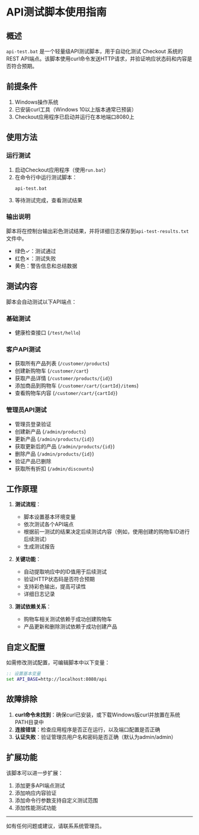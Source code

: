 # API测试脚本使用指南

## 概述

`api-test.bat` 是一个轻量级API测试脚本，用于自动化测试 Checkout 系统的REST API端点。该脚本使用curl命令发送HTTP请求，并验证响应状态码和内容是否符合预期。

## 前提条件

1. Windows操作系统
2. 已安装curl工具（Windows 10以上版本通常已预装）
3. Checkout应用程序已启动并运行在本地端口8080上

## 使用方法

### 运行测试

1. 启动Checkout应用程序（使用`run.bat`）
2. 在命令行中运行测试脚本：
   ```
   api-test.bat
   ```
3. 等待测试完成，查看测试结果

### 输出说明

脚本将在控制台输出彩色测试结果，并将详细日志保存到`api-test-results.txt`文件中。

- 绿色✓：测试通过
- 红色✗：测试失败
- 黄色：警告信息和总结数据

## 测试内容

脚本会自动测试以下API端点：

### 基础测试
- 健康检查接口 (`/test/hello`)

### 客户API测试
- 获取所有产品列表 (`/customer/products`)
- 创建新购物车 (`/customer/cart`)
- 获取产品详情 (`/customer/products/{id}`)
- 添加商品到购物车 (`/customer/cart/{cartId}/items`)
- 查看购物车内容 (`/customer/cart/{cartId}`)

### 管理员API测试
- 管理员登录验证
- 创建新产品 (`/admin/products`)
- 更新产品 (`/admin/products/{id}`)
- 获取更新后的产品 (`/admin/products/{id}`)
- 删除产品 (`/admin/products/{id}`)
- 验证产品已删除
- 获取所有折扣 (`/admin/discounts`)

## 工作原理

1. **测试流程**：
   - 脚本设置基本环境变量
   - 依次测试各个API端点
   - 根据前一测试的结果决定后续测试内容（例如，使用创建的购物车ID进行后续测试）
   - 生成测试报告

2. **关键功能**：
   - 自动提取响应中的ID值用于后续测试
   - 验证HTTP状态码是否符合预期
   - 支持彩色输出，提高可读性
   - 详细日志记录

3. **测试依赖关系**：
   - 购物车相关测试依赖于成功创建购物车
   - 产品更新和删除测试依赖于成功创建产品

## 自定义配置

如需修改测试配置，可编辑脚本中以下变量：

```bat
:: 设置基本变量
set API_BASE=http://localhost:8080/api
```

## 故障排除

1. **curl命令未找到**：确保curl已安装，或下载Windows版curl并放置在系统PATH目录中
2. **连接错误**：检查应用程序是否正在运行，以及端口配置是否正确
3. **认证失败**：验证管理员用户名和密码是否正确（默认为admin/admin）

## 扩展功能

该脚本可以进一步扩展：

1. 添加更多API端点测试
2. 添加响应内容验证
3. 添加命令行参数支持自定义测试范围
4. 添加性能测试功能

---

如有任何问题或建议，请联系系统管理员。 